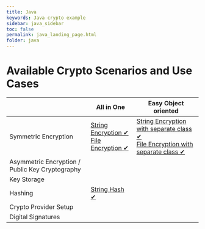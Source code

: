 ```yaml
---
title: Java
keywords: Java crypto example
sidebar: java_sidebar
toc: false
permalink: java_landing_page.html
folder: java
---
```


# Available Crypto Scenarios and Use Cases

|                                                 | All in One                             | Easy Object oriented                 |
|-------------------------------------------------|----------------------------------------|--------------------------------------|
| Symmetric Encryption                            | [String Encryption ✔](java_string_encryption_symmetric) <br />[File Encryption ✔](java_file_encryption_symmetric_password_based) | [String Encryption with separate class ✔](java_easy_AES_string_encryption) <br />[File Encryption with separate class ✔](java_easy_AES_file_encryption) |
| Asymmetric Encryption / Public Key Cryptography |                                        |                                      |
| Key Storage                                     |                                        |                                      |
| Hashing                                         | [String Hash ✔](java_string_hash) |                                      |
| Crypto Provider Setup                           |                                        |                                      |
| Digital Signatures                              |                                        |                                      |
